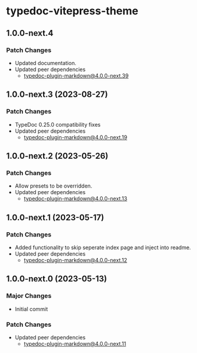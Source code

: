 # typedoc-vitepress-theme

## 1.0.0-next.4

### Patch Changes

- Updated documentation.
- Updated peer dependencies
  - typedoc-plugin-markdown@4.0.0-next.39

## 1.0.0-next.3 (2023-08-27)

### Patch Changes

- TypeDoc 0.25.0 compatibility fixes
- Updated peer dependencies
  - typedoc-plugin-markdown@4.0.0-next.19

## 1.0.0-next.2 (2023-05-26)

### Patch Changes

- Allow presets to be overridden.
- Updated peer dependencies
  - typedoc-plugin-markdown@4.0.0-next.13

## 1.0.0-next.1 (2023-05-17)

### Patch Changes

- Added functionality to skip seperate index page and inject into readme.
- Updated peer dependencies
  - typedoc-plugin-markdown@4.0.0-next.12

## 1.0.0-next.0 (2023-05-13)

### Major Changes

- Initial commit

### Patch Changes

- Updated peer dependencies
  - typedoc-plugin-markdown@4.0.0-next.11
